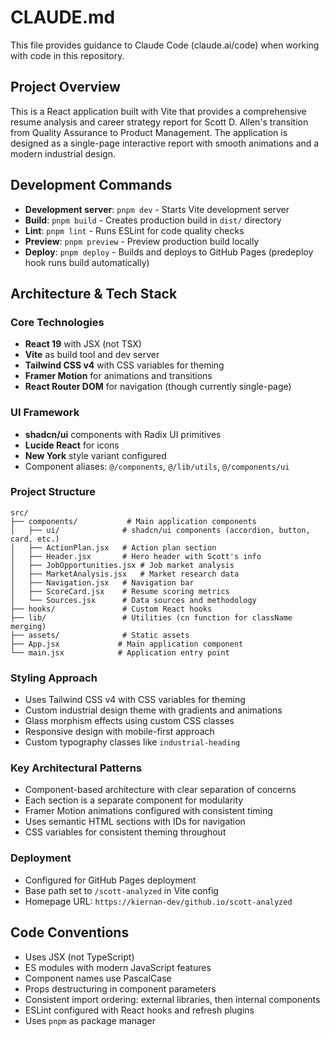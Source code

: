 # CLAUDE.md

This file provides guidance to Claude Code (claude.ai/code) when working with code in this repository.

## Project Overview

This is a React application built with Vite that provides a comprehensive resume analysis and career strategy report for Scott D. Allen's transition from Quality Assurance to Product Management. The application is designed as a single-page interactive report with smooth animations and a modern industrial design.

## Development Commands

- **Development server**: `pnpm dev` - Starts Vite development server
- **Build**: `pnpm build` - Creates production build in `dist/` directory
- **Lint**: `pnpm lint` - Runs ESLint for code quality checks
- **Preview**: `pnpm preview` - Preview production build locally
- **Deploy**: `pnpm deploy` - Builds and deploys to GitHub Pages (predeploy hook runs build automatically)

## Architecture & Tech Stack

### Core Technologies
- **React 19** with JSX (not TSX)
- **Vite** as build tool and dev server
- **Tailwind CSS v4** with CSS variables for theming
- **Framer Motion** for animations and transitions
- **React Router DOM** for navigation (though currently single-page)

### UI Framework
- **shadcn/ui** components with Radix UI primitives
- **Lucide React** for icons
- **New York** style variant configured
- Component aliases: `@/components`, `@/lib/utils`, `@/components/ui`

### Project Structure
```
src/
├── components/           # Main application components
│   ├── ui/              # shadcn/ui components (accordion, button, card, etc.)
│   ├── ActionPlan.jsx   # Action plan section
│   ├── Header.jsx       # Hero header with Scott's info
│   ├── JobOpportunities.jsx # Job market analysis
│   ├── MarketAnalysis.jsx   # Market research data
│   ├── Navigation.jsx   # Navigation bar
│   ├── ScoreCard.jsx    # Resume scoring metrics
│   └── Sources.jsx      # Data sources and methodology
├── hooks/               # Custom React hooks
├── lib/                 # Utilities (cn function for className merging)
├── assets/              # Static assets
├── App.jsx             # Main application component
└── main.jsx            # Application entry point
```

### Styling Approach
- Uses Tailwind CSS v4 with CSS variables for theming
- Custom industrial design theme with gradients and animations
- Glass morphism effects using custom CSS classes
- Responsive design with mobile-first approach
- Custom typography classes like `industrial-heading`

### Key Architectural Patterns
- Component-based architecture with clear separation of concerns
- Each section is a separate component for modularity
- Framer Motion animations configured with consistent timing
- Uses semantic HTML sections with IDs for navigation
- CSS variables for consistent theming throughout

### Deployment
- Configured for GitHub Pages deployment
- Base path set to `/scott-analyzed` in Vite config
- Homepage URL: `https://kiernan-dev/github.io/scott-analyzed`

## Code Conventions
- Uses JSX (not TypeScript)
- ES modules with modern JavaScript features
- Component names use PascalCase
- Props destructuring in component parameters
- Consistent import ordering: external libraries, then internal components
- ESLint configured with React hooks and refresh plugins
- Uses `pnpm` as package manager